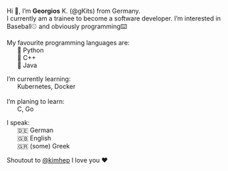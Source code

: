 <p>
  Hi 👋, I’m <strong>Georgios</strong> K. (@gKits) from Germany.
  <br>
  I currently am a trainee to become a software developer.
  I’m interested in Baseball⚾ and obviously programming⌨️
<p>
  My favourite programming languages are:
  <br>&nbsp;&nbsp;&nbsp;&nbsp;&nbsp;&nbsp;🥇 Python
  <br>&nbsp;&nbsp;&nbsp;&nbsp;&nbsp;&nbsp;🥈 C++
  <br>&nbsp;&nbsp;&nbsp;&nbsp;&nbsp;&nbsp;🥉 Java
<p>
  I’m currently learning:
  <br>&nbsp;&nbsp;&nbsp;&nbsp;&nbsp;&nbsp;Kubernetes, Docker
  <br><br>I’m planing to learn:
  <br>&nbsp;&nbsp;&nbsp;&nbsp;&nbsp;&nbsp;C, Go
<p>
  I speak:
  <br>&nbsp;&nbsp;&nbsp;&nbsp;&nbsp;&nbsp;🇩🇪 German
  <br>&nbsp;&nbsp;&nbsp;&nbsp;&nbsp;&nbsp;🇬🇧 English
  <br>&nbsp;&nbsp;&nbsp;&nbsp;&nbsp;&nbsp;🇬🇷 (some) Greek
<p>
  Shoutout to <a href=https://github.com/kimhep>@kimhep</a> I love you ❤️
<!---
gKits/gKits is a ✨ special ✨ repository because its `README.md` (this file) appears on your GitHub profile.
You can click the Preview link to take a look at your changes.
--->
